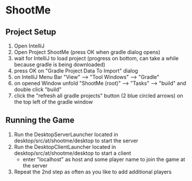 # ShootMe

## Project Setup
1. Open IntelliJ
2. Open Project ShootMe (press OK when gradle dialog opens)
3. wait for IntelliJ to load project (progress on bottom, can take a while because gradle is being downloaded)
4. press OK on "Gradle Project Data To Import" dialog
5. on IntelliJ Menu Bar "View" --> "Tool Windows" --> "Gradle"
6. on opened Window unfold "ShootMe (root)" --> "Tasks" --> "build" and double click "build"
7. click the "refresh all gradle projects" button (2 blue circled arrows) on the top left of the gradle window

## Running the Game
1. Run the DesktopServerLauncher located in desktop/src/at/shootme/desktop to start the server
2. Run the DesktopClientLauncher located in desktop/src/at/shootme/desktop to start a client
    * enter "localhost" as host and some player name to join the game at the server
3. Repeat the 2nd step as often as you like to add additional players